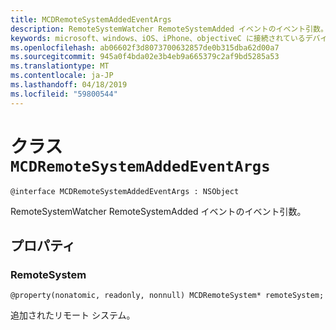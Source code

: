 ```yaml
---
title: MCDRemoteSystemAddedEventArgs
description: RemoteSystemWatcher RemoteSystemAdded イベントのイベント引数。
keywords: microsoft、windows、iOS、iPhone、objectiveC に接続されているデバイス、プロジェクトのローマ
ms.openlocfilehash: ab06602f3d8073700632857de0b315dba62d00a7
ms.sourcegitcommit: 945a0f4bda02e3b4eb9a665379c2af9bd5285a53
ms.translationtype: MT
ms.contentlocale: ja-JP
ms.lasthandoff: 04/18/2019
ms.locfileid: "59800544"
---
```

# <a name="class-mcdremotesystemaddedeventargs"></a>クラス `MCDRemoteSystemAddedEventArgs` 

```
@interface MCDRemoteSystemAddedEventArgs : NSObject
```  
RemoteSystemWatcher RemoteSystemAdded イベントのイベント引数。

## <a name="properties"></a>プロパティ

### <a name="remotesystem"></a>RemoteSystem
`@property(nonatomic, readonly, nonnull) MCDRemoteSystem* remoteSystem;`

追加されたリモート システム。
